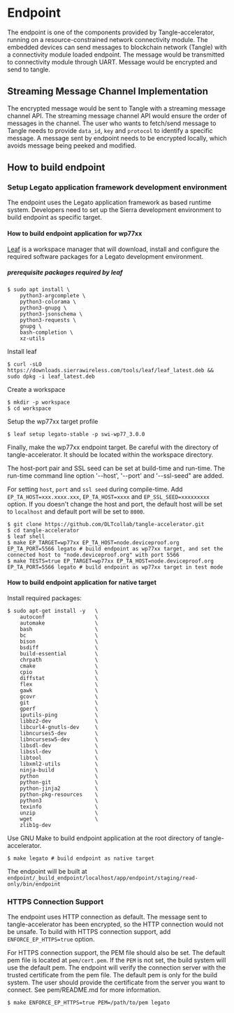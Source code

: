 # Endpoint

The endpoint is one of the components provided by Tangle-accelerator, running on a resource-constrained network connectivity module. The embedded devices can send messages to blockchain network (Tangle) with a connectivity module loaded endpoint. The message would be transmitted to connectivity module through UART. Message would be encrypted and send to tangle.

## Streaming Message Channel Implementation

The encrypted message would be sent to Tangle with a streaming message channel API. The streaming message channel API would ensure the order of messages in the channel. The user who wants to fetch/send message to Tangle needs to provide `data_id`, `key` and `protocol` to identify a specific message.
A message sent by endpoint needs to be encrypted locally, which avoids message being peeked and modified.

## How to build endpoint

### Setup Legato application framework development environment

The endpoint uses the Legato application framework as based runtime system. Developers need to set up the Sierra development environment to build endpoint as specific target.

#### How to build endpoint application for wp77xx

[Leaf](https://docs.legato.io/latest/toolsLeaf.html) is a workspace manager that will download, install and configure the required software packages for a Legato development environment.

##### prerequisite packages required by leaf

```shell
$ sudo apt install \
    python3-argcomplete \
    python3-colorama \
    python3-gnupg \
    python3-jsonschema \
    python3-requests \
    gnupg \
    bash-completion \
    xz-utils
```

Install leaf

```shell
$ curl -sLO https://downloads.sierrawireless.com/tools/leaf/leaf_latest.deb && sudo dpkg -i leaf_latest.deb
```

Create a workspace

```shell
$ mkdir -p workspace
$ cd workspace
```

Setup the wp77xx target profile

```shell
$ leaf setup legato-stable -p swi-wp77_3.0.0
```

Finally, make the wp77xx endpoint target. Be careful with the directory of tangle-accelerator. It should be located within the workspace directory.

The host-port pair and SSL seed can be set at build-time and run-time. The run-time command line option '--host', '--port' and '--ssl-seed" are added. 

For setting `host`, `port` and `ssl seed` during compile-time. Add `EP_TA_HOST=xxx.xxxx.xxx`, `EP_TA_HOST=xxxx` and `EP_SSL_SEED=xxxxxxxxx` option. If you doesn't change the host and port, the default host will be set to `localhost` and default port will be set to `8000`.

```shell
$ git clone https://github.com/DLTcollab/tangle-accelerator.git
$ cd tangle-accelerator
$ leaf shell
$ make EP_TARGET=wp77xx EP_TA_HOST=node.deviceproof.org EP_TA_PORT=5566 legato # build endpoint as wp77xx target, and set the connected host to "node.deviceproof.org" with port 5566
$ make TESTS=true EP_TARGET=wp77xx EP_TA_HOST=node.deviceproof.org EP_TA_PORT=5566 legato # build endpoint as wp77xx target in test mode
```

#### How to build endpoint application for native target

Install required packages:

```shell
$ sudo apt-get install -y   \
    autoconf                \
    automake                \
    bash                    \
    bc                      \
    bison                   \
    bsdiff                  \
    build-essential         \
    chrpath                 \
    cmake                   \
    cpio                    \
    diffstat                \
    flex                    \
    gawk                    \
    gcovr                   \
    git                     \
    gperf                   \
    iputils-ping            \
    libbz2-dev              \
    libcurl4-gnutls-dev     \
    libncurses5-dev         \
    libncursesw5-dev        \
    libsdl-dev              \
    libssl-dev              \
    libtool                 \
    libxml2-utils           \
    ninja-build             \
    python                  \
    python-git              \
    python-jinja2           \
    python-pkg-resources    \
    python3                 \
    texinfo                 \
    unzip                   \
    wget                    \
    zlib1g-dev
```

Use GNU Make to build endpoint application at the root directory of tangle-accelerator.

```shell
$ make legato # build endpoint as native target
```

The endpoint will be built at `endpoint/_build_endpoint/localhost/app/endpoint/staging/read-only/bin/endpoint`

### HTTPS Connection Support

The endpoint uses HTTP connection as default. The message sent to tangle-accelerator has been encrypted, so the HTTP connection would not be unsafe. To build with HTTPS connection support, add `ENFORCE_EP_HTTPS=true` option.

For HTTPS connection support, the PEM file should also be set. The default pem file is located at `pem/cert.pem`. If the `PEM` is not set, the build system will use the default pem. The endpoint will verify the connection server with the trusted certificate from the pem file. The default pem is only for the build system. The user should provide the certificate from the server you want to connect. See pem/README.md for more information.

```shell
$ make ENFORCE_EP_HTTPS=true PEM=/path/to/pem legato
```

